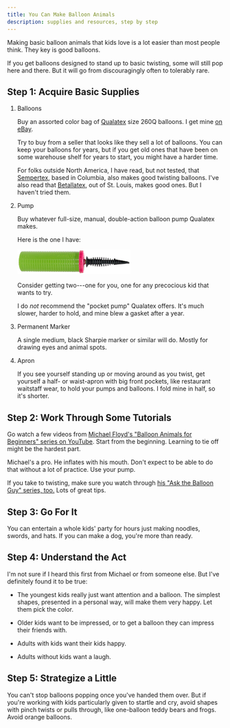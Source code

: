 ```yaml
---
title: You Can Make Balloon Animals
description: supplies and resources, step by step
---
```


Making basic balloon animals that kids love is a lot easier than most people think.  They key is good balloons.

If you get balloons designed to stand up to basic twisting, some will still pop here and there.  But it will go from discouragingly often to tolerably rare.

## Step 1: Acquire Basic Supplies

1.  Balloons

    Buy an assorted color bag of [Qualatex](https://us.qualatex.com/) size 260Q balloons.  I get mine [on eBay](https://www.ebay.com/sch/i.html?_nkw=qualatex+260+assortment+bag).

    Try to buy from a seller that looks like they sell a lot of balloons.  You can keep your balloons for years, but if you get old ones that have been on some warehouse shelf for years to start, you might have a harder time.

    For folks outside North America, I have read, but not tested, that [Sempertex](https://www.sempertext.com), based in Columbia, also makes good twisting balloons.  I've also read that [Betallatex](https://www.betallic.com), out of St. Louis, makes good ones.  But I haven't tried them.

2.  Pump

    Buy whatever full-size, manual, double-action balloon pump Qualatex makes.

    Here is the one I have:

    ![Qualatex inflator](/images/qualatex-pump.png)

    Consider getting two---one for you, one for any precocious kid that wants to try.

    I do _not_ recommend the "pocket pump" Qualatex offers.  It's much slower, harder to hold, and mine blew a gasket after a year.

4.  Permanent Marker

    A single medium, black Sharpie marker or similar will do.  Mostly for drawing eyes and animal spots.

5.  Apron

    If you see yourself standing up or moving around as you twist, get yourself a half- or waist-apron with big front pockets, like restaurant waitstaff wear, to hold your pumps and balloons.  I fold mine in half, so it's shorter.

## Step 2: Work Through Some Tutorials

Go watch a few videos from [Michael Floyd's "Balloon Animals for Beginners" series on YouTube](https://www.youtube.com/watch?v=JzpMuO1BnJQ&list=PLkbFkY1_qG3jGNHOFlSxXBpgreM5ChyAq).  Start from the beginning.  Learning to tie off might be the hardest part.

  Michael's a pro.  He inflates with his mouth.  Don't expect to be able to do that without a lot of practice.  Use your pump.

If you take to twisting, make sure you watch through [his "Ask the Balloon Guy" series, too.](https://www.youtube.com/watch?v=jLbCs5qYOCQ&list=PLkbFkY1_qG3hC7IFVxCev8XISEhDksQi9)  Lots of great tips.

## Step 3: Go For It

You can entertain a whole kids' party for hours just making noodles, swords, and hats.  If you can make a dog, you're more than ready.

## Step 4: Understand the Act

I'm not sure if I heard this first from Michael or from someone else.  But I've definitely found it to be true:

- The youngest kids really just want attention and a balloon.  The simplest shapes, presented in a personal way, will make them very happy.  Let them pick the color.

- Older kids want to be impressed, or to get a balloon they can impress their friends with.

- Adults with kids want their kids happy.

- Adults without kids want a laugh.

## Step 5: Strategize a Little

You can't stop balloons popping once you've handed them over.  But if you're working with kids particularly given to startle and cry, avoid shapes with pinch twists or pulls through, like one-balloon teddy bears and frogs.  Avoid orange balloons.
